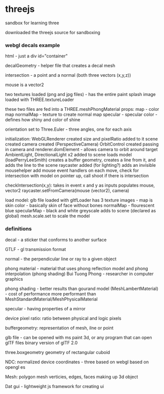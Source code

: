 # threejs

sandbox for learning three

downloaded the threejs source for sandboxing

### webgl decals example

html - just a div id="container"

decalGeometry - helper file that creates a decal mesh 

intersection - a point and a normal (both three vectors (x,y,z))

mouse is a vector2

two textures loaded (png and jpg files) - has the entire paint splash image 
loaded with THREE.textureLoader

these two files are fed into a 
THREE.meshPhongMaterial
props: 
    map - color map 
    normalMap - texture to create normal map 
    specular - specular color - defines how shiny and color of shine

orientation set to Three.Euler - three angles, one for each axis 

initialization:
    WebGLRenderer created
    size and pixelRatio added to it
    scene created 
    camera created (PerspectiveCamera)
    OrbitControl created passing in camera and renderer.domElement - allows camera to orbit around target
    AmbientLight, DirectionalLight x2 added to scene 
    loads model (loadPerryLeeSmith)
    creates a buffer geometry, creates a line from it, and adds the line to the scene
    raycaster added (for lighting?)
    adds an invisible mousehelper 
    add mouse event handlers
    on each move, check for intersection with model 
    on pointer up, call shoot if there is intersection

checkIntersection(x,y):
    takes in event x and y as inputs
    populates mouse, vector2 
    raycaster.setFromCamera(mouse (vector2), camera)

load model: 
    glb file loaded with gltfLoader 
    has 3 texture images - map is skin color - basically skin of face without bones
    normalMap - flourescent blue 
    specularMap - black and white greyscale 
    adds to scene (declared as global)
    mesh.scale.set to scale the model 



### definitions

decal - a sticker that conforms to another surface 

GTLF - gl transmission format 

normal - the perpendicular line or ray to a given object

phong material - material that uses phong reflection model and phong interpolation  (phong shading)
Bui Tuong Phong - researcher in computer graphics

phong shading - better results than gourand model (MeshLambertMaterial) - cost of performance
more performant than MeshStandardMaterial/MeshPhysicalMaterial

specular - having properties of a mirror

device pixel ratio: ratio between physical and logic pixels

buffergeometry: representation of mesh, ilne or point

glb file - can be opened with ms paint 3d, or any program that can open glTF files 
binary version of glTF 2.0

three.boxgeometry geometry of rectangular cuboid

NDC: normalized device coordinates - three based on webgl based on opengl es  

Mesh: polygon mesh verticies, edges, faces making up 3d object

Dat gui - lightweight js framework for creating ui 

